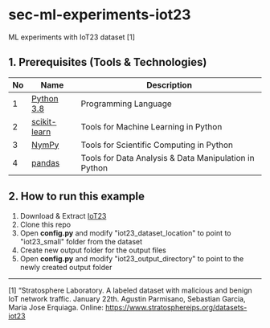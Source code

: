 # sec-ml-experiments-iot23
ML experiments with IoT23 dataset [1]

## 1. Prerequisites (Tools & Technologies)
No  | Name          | Description
--- |------------   |-------------
1   | [Python 3.8](https://www.python.org/downloads/release/python-380/)|   Programming Language 
2   | [scikit-learn](https://scikit-learn.org/stable/)| Tools for Machine Learning in Python
3   | [NymPy](https://numpy.org/)| Tools for Scientific Computing in Python
4   | [pandas](https://pandas.pydata.org/)| Tools for Data Analysis & Data Manipulation in Python


## 2. How to run this example
1. Download & Extract [IoT23](https://www.stratosphereips.org/datasets-iot23)
2. Clone this repo
3. Open **config.py** and modify "iot23_dataset_location" to point to "iot23_small" folder from the dataset
4. Create new output folder for the output files
5. Open **config.py** and modify "iot23_output_directory" to point to the newly created output folder


---
[1] “Stratosphere Laboratory. A labeled dataset with malicious and benign IoT network traffic. January 22th. Agustin Parmisano, Sebastian Garcia, Maria Jose Erquiaga. 
Online: https://www.stratosphereips.org/datasets-iot23
